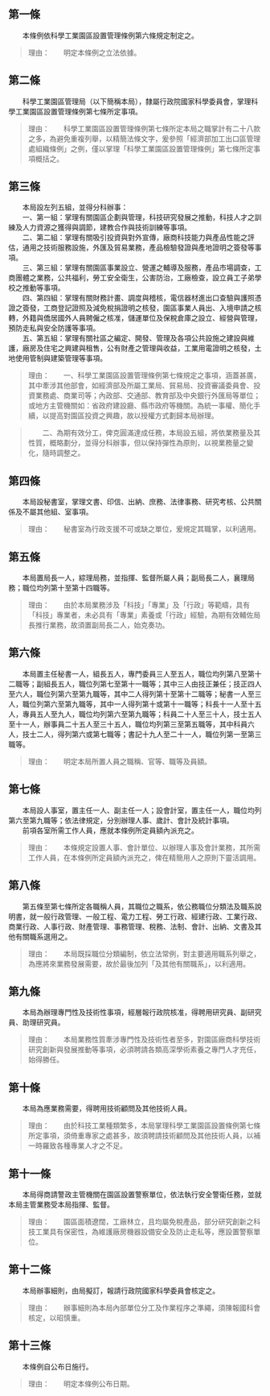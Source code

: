 第一條 
-------
　　本條例依科學工業園區設置管理條例第六條規定制定之。  
> 理由：　　明定本條例之立法依據。



第二條 
-------
　　科學工業園區管理局（以下簡稱本局），隸屬行政院國家科學委員會，掌理科學工業園區設置管理條例第七條所定事項。  
> 理由：　　科學工業園區設置管理條例第七條所定本局之職掌計有二十八款之多，為避免重複列舉，以精簡法條文字，爰參照「經濟部加工出口區管理處組織條例」之例，僅以掌理「科學工業園區設置管理條例」第七條所定事項概括之。



第三條 
-------
　　本局設左列五組，並得分科辦事：  
　　一、第一組：掌理有關園區企劃與管理，科技研究發展之推動，科技人才之訓練及人力資源之獲得與調節，建教合作與技術訓練等事項。  
　　二、第二組：掌理有關吸引投資與對外宣傳，廠商科技能力與產品性能之評估，通用之技術服務設施，外匯及貿易業務，產品檢驗發證與產地證明之簽發等事項。  
　　三、第三組：掌理有關園區事業設立、營運之輔導及服務，產品市場調查，工商團體之業務，公共福利，勞工安全衛生，公害防治，工廠檢查，設立員工子弟學校之推動等事項。  
　　四、第四組：掌理有關財務計畫、調度與稽核，電信器材進出口查驗與護照憑證之簽發，工商登記證照及減免稅捐證明之核發，園區事業人員出、入境申請之核轉，外籍與僑居國外人員聘僱之核准，儲運單位及保稅倉庫之設立、經營與管理，預防走私與安全防護等事項。  
　　五、第五組：掌理有關社區之編定、開發、管理及各項公共設施之建設與維護，廠房及住宅之興建與租售，公有財產之管理與收益，工業用電證明之核發，土地使用管制與建築管理等事項。  
> 理由：　　一、科學工業園區設置管理條例第七條規定之事項，涵蓋甚廣，其中牽涉其他部會，如經濟部及所屬工業局、貿易局、投資審議委員會、投資業務處、商業司等；內政部、交通部、教育部及中央銀行外匯局等單位；或地方主管機關如：省政府建設廳、縣市政府等機關。為統一事權、簡化手續，以提高對園區投資之興趣，故以授權方式劃歸本局辦理。

> 　　二、為期有效分工，俾克圓滿達成任務，本局設五組，將依業務量及其性質，概略劃分，並得分科辦事，但以保持彈性為原則，以視業務量之變化，隨時調整之。



第四條 
-------
　　本局設秘書室，掌理文書、印信、出納、庶務、法律事務、研究考核、公共關係及不屬其他組、室事項。  
> 理由：　　秘書室為行政支援不可或缺之單位，爰規定其職掌，以利適用。



第五條 
-------
　　本局置局長一人，綜理局務，並指揮、監督所屬人員；副局長二人，襄理局務；職位均列第十至第十四職等。  
> 理由：　　由於本局業務涉及「科技」「專業」及「行政」等範疇，具有「科技」專業者，未必具有「專業」素養或「行政」經驗，為期有效輔佐局長推行業務，故須置副局長二人，始克奏功。



第六條 
-------
　　本局置主任秘書一人，組長五人，專門委員三人至五人，職位均列第八至第十二職等；副組長五人，職位列第七至第十一職等；其中三人由技正兼任；技正四人至六人，職位列第六至第九職等，其中二人得列第十至第十二職等；秘書一人至三人，職位列第六至第九職等，其中一人得列第十或第十一職等；科長十一人至十五人，專員五人至九人，職位均列第六至第九職等；科員二十人至三十人，技士五人至十一人，辦事員二十五人至三十五人，職位均列第三至第五職等，其中科員六人，技士二人，得列第六或第七職等；書記十九人至二十一人，職位列第一至第三職等。  
> 理由：　　明定本局所置人員之職稱、官等、職等及員額。



第七條 
-------
　　本局設人事室，置主任一人、副主任一人；設會計室，置主任一人，職位均列第六至第九職等；依法律規定，分別辦理人事、歲計、會計及統計事項。  
　　前項各室所需工作人員，應就本條例所定員額內派充之。  
> 理由：　　本條規定設置人事、會計單位、以辦理人事及會計業務，其所需工作人員，在本條例所定員額內派充之，俾在精簡用人之原則下靈活調用。



第八條 
-------
　　第五條至第七條所定各職稱人員，其職位之職系，依公務職位分類法及職系說明書，就一般行政管理、一般工程、電力工程、勞工行政、經建行政、工業行政、商業行政、人事行政、財產管理、事務管理、稅務、法制、會計、出納、文書及其他有關職系選用之。  
> 理由：　　本局既採職位分類編制，依立法常例，對主要適用職系列舉之，為應將來業務發展需要，故於最後加列「及其他有關職系」，以利適用。



第九條 
-------
　　本局為辦理專門性及技術性事項，經層報行政院核准，得聘用研究員、副研究員、助理研究員。  
> 理由：　　本局業務性質牽涉專門性及技術性者至多，對園區廠商科學技術研究創新與發展推動等事項，必須聘請各類高深學術素養之專門人才充任，始得勝任。



第十條 
-------
　　本局為應業務需要，得聘用技術顧問及其他技術人員。  
> 理由：　　由於科技工業種類繁多，本局掌理科學工業園區設置條例第七條所定事項，須倚重專家之處甚多，故須聘請技術顧問及其他技術人員，以補一時羅致各種專業人才之不足。



第十一條 
---------
　　本局得商請警政主管機關在園區設置警察單位，依法執行安全警衛任務，並就本局主管業務受本局指揮、監督。  
> 理由：　　園區面積遼闊，工廠林立，且均屬免稅產品，部分研究創新之科技工業具有保密性，為維護廠房機器設備安全及防止走私等，應設置警察單位。



第十二條 
---------
　　本局辦事細則，由局擬訂，報請行政院國家科學委員會核定之。  
> 理由：　　辦事細則為本局內部單位分工及作業程序之準繩，須陳報國科會核定，以昭慎重。



第十三條 
---------
　　本條例自公布日施行。  
> 理由：　　明定本條例公布日期。